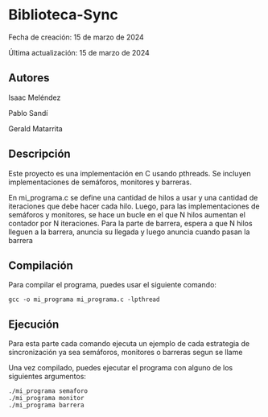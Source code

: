 # Biblioteca-Sync

Fecha de creación: 15 de marzo de 2024

Última actualización: 15 de marzo de 2024

## Autores
Isaac Meléndez

Pablo Sandí 

Gerald Matarrita

## Descripción

Este proyecto es una implementación en C usando pthreads. Se incluyen implementaciones de semáforos, monitores y barreras.

En mi_programa.c se define una cantidad de hilos a usar y una cantidad de iteraciones que debe hacer cada hilo. Luego, para las implementaciones de semáforos y monitores, se hace un bucle en el que N hilos aumentan el contador por N iteraciones. Para la parte de barrera, espera a que N hilos lleguen a la barrera, anuncia su llegada y luego anuncia cuando pasan la barrera


## Compilación

Para compilar el programa, puedes usar el siguiente comando:

```
gcc -o mi_programa mi_programa.c -lpthread
```


## Ejecución

Para esta parte cada comando ejecuta un ejemplo de cada estrategia de sincronización ya sea semáforos, monitores o barreras segun se llame

Una vez compilado, puedes ejecutar el programa con alguno de los siguientes argumentos:

```
./mi_programa semaforo
./mi_programa monitor
./mi_programa barrera
```
